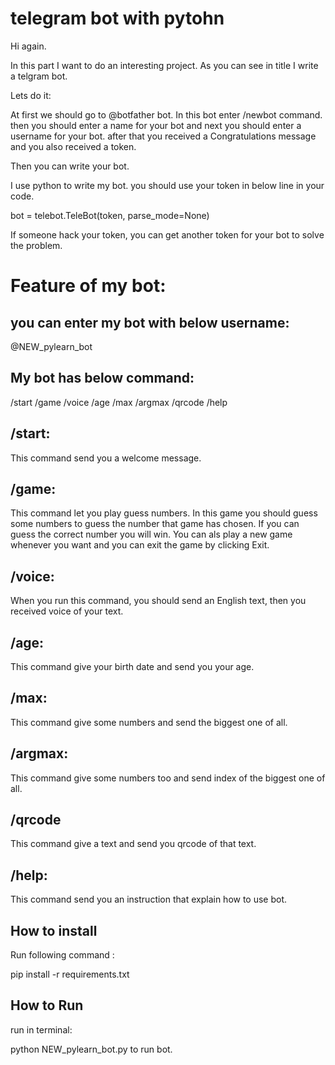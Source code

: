 
# telegram bot with pytohn

Hi again.

In this part I want to do an interesting project. As you can see in title I write a telgram bot.

Lets do it:

At first we should go to @botfather bot. In this bot enter /newbot command. then you should enter a name for your bot and next you should enter a username for your bot. after that you received a Congratulations message and you also received a token.

Then you can write your bot.

I use python to write my bot. you should use your token in below line in your code.

bot = telebot.TeleBot(token, parse_mode=None)

If someone hack your token, you can get another token for your bot to solve the problem.

# Feature of my bot:

## you can enter my bot with below username:


@NEW_pylearn_bot



## My bot has below command:


/start
/game
/voice
/age
/max
/argmax
/qrcode
/help

##  /start:

This command send you a welcome message.

##  /game:

This command let you play guess numbers. In this game you should guess some numbers to guess the number that game has chosen.
If you can guess the correct number you will win. You can als play a new game whenever you want and you can exit the game by clicking Exit.

## /voice:

When you run this command, you should send an English text, then you received voice of your text. 

##  /age:

This command give your birth date and send you your age.

## /max:

This command give some numbers and send the biggest one of all.

##  /argmax:

This command give some numbers too and send index of the biggest one of all.

##  /qrcode

This command give a text and send you qrcode of that text.

##  /help:

This command send you an instruction that explain how to use bot.




## How to install
Run following command :

pip install -r requirements.txt


## How to Run

run in terminal:

 python NEW_pylearn_bot.py  to run bot.




















